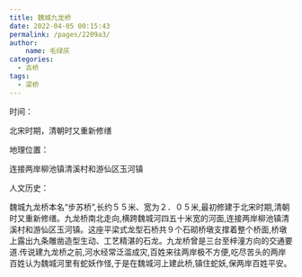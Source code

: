 ```yaml
---
title: 魏城九龙桥
date: 2022-04-05 00:15:43
permalink: /pages/2209a3/
author:
    name: 毛绿庆
categories:
  - 古桥
tags:
  - 梁桥 
---
```

时间：

北宋时期，清朝时又重新修缮

地理位置：

连接两岸柳池镇清溪村和游仙区玉河镇

人文历史：

魏城九龙桥本名“步苏桥”,长约５５米、宽为２．０５米,最初修建于北宋时期,清朝时又重新修缮。九龙桥南北走向,横跨魏城河四五十米宽的河面,连接两岸柳池镇清溪村和游仙区玉河镇。这座平梁式龙型石桥共９个石砌桥墩支撑着整个桥面,桥墩上露出九条雕凿造型生动、工艺精湛的石龙。九龙桥曾是三台至梓潼方向的交通要道.传说建九龙桥之前,河水经常泛滥成灾,百姓来往两岸极不方便,吃尽苦头的两岸百姓认为魏城河里有蛇妖作怪,于是在魏城河上建此桥,镇住蛇妖,保两岸百姓平安。
